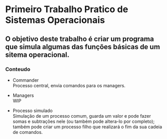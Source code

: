 # Primeiro Trabalho Pratico de Sistemas Operacionais

## O objetivo deste trabalho é criar um programa que simula algumas das funções básicas de um sitema operacional.

### Conteudo

- Commander  
Processo central, envia comandos para os managers.

- Managers  
WIP

- Processo simulado  
Simulação de um processo comum, guarda um valor e pode fazer somas e subtrações nele (ou também pode altera-lo por completo); também pode criar um
processo filho que realizará o fim da sua cadeia de comandos.
